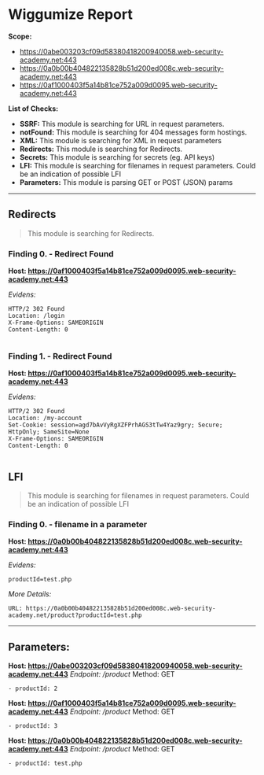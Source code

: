 # Wiggumize Report

__Scope:__
- https://0abe003203cf09d58380418200940058.web-security-academy.net:443
- https://0a0b00b404822135828b51d200ed008c.web-security-academy.net:443
- https://0af1000403f5a14b81ce752a009d0095.web-security-academy.net:443


__List of Checks:__
- __SSRF:__ This module is searching for URL in request parameters.
- __notFound:__ This module is searching for 404 messages form hostings.
- __XML:__ This module is searching for XML in request parameters
- __Redirects:__ This module is searching for Redirects.
- __Secrets:__ This module is searching for secrets (eg. API keys)
- __LFI:__ This module is searching for filenames in request parameters. Could be an indication of possible LFI
- __Parameters:__ This module is parsing GET or POST (JSON) params
--------------------

## Redirects
> This module is searching for Redirects.
### Finding 0. - Redirect Found
__Host: https://0af1000403f5a14b81ce752a009d0095.web-security-academy.net:443__ 

_Evidens:_

```
HTTP/2 302 Found
Location: /login
X-Frame-Options: SAMEORIGIN
Content-Length: 0


```
### Finding 1. - Redirect Found
__Host: https://0af1000403f5a14b81ce752a009d0095.web-security-academy.net:443__ 

_Evidens:_

```
HTTP/2 302 Found
Location: /my-account
Set-Cookie: session=agd7bAvVyRgXZFPrhAGS3tTw4Yaz9gry; Secure; HttpOnly; SameSite=None
X-Frame-Options: SAMEORIGIN
Content-Length: 0


```
## LFI
> This module is searching for filenames in request parameters. Could be an indication of possible LFI
### Finding 0. - filename in a parameter
__Host: https://0a0b00b404822135828b51d200ed008c.web-security-academy.net:443__ 

_Evidens:_

```
productId=test.php
```
_More Details:_

```
URL: https://0a0b00b404822135828b51d200ed008c.web-security-academy.net/product?productId=test.php
```


--------------------

## Parameters: 
__Host: https://0abe003203cf09d58380418200940058.web-security-academy.net:443__
_Endpoint: /product_ 
Method: GET
```
- productId: 2
```


__Host: https://0af1000403f5a14b81ce752a009d0095.web-security-academy.net:443__
_Endpoint: /product_ 
Method: GET
```
- productId: 3
```


__Host: https://0a0b00b404822135828b51d200ed008c.web-security-academy.net:443__
_Endpoint: /product_ 
Method: GET
```
- productId: test.php
```


